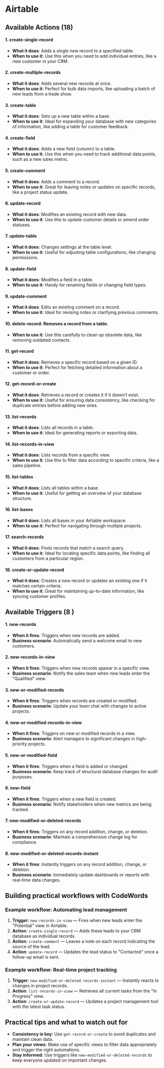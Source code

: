 # Airtable

## &#x20;Available Actions (18)

#### 1. create-single-record

* **What it does**: Adds a single new record to a specified table.
* **When to use it**: Use this when you need to add individual entries, like a new customer in your CRM.

#### 2. create-multiple-records

* **What it does**: Adds several new records at once.
* **When to use it**: Perfect for bulk data imports, like uploading a batch of new leads from a trade show.

#### 3. create-table

* **What it does**: Sets up a new table within a base.
* **When to use it**: Ideal for expanding your database with new categories of information, like adding a table for customer feedback.

#### 4. create-field

* **What it does**: Adds a new field (column) to a table.
* **When to use it**: Use this when you need to track additional data points, such as a new sales metric.

#### 5. create-comment

* **What it does**: Adds a comment to a record.
* **When to use it**: Great for leaving notes or updates on specific records, like a project status update.

#### 6. update-record

* **What it does**: Modifies an existing record with new data.
* **When to use it**: Use this to update customer details or amend order statuses.

#### 7. update-table

* **What it does**: Changes settings at the table level.
* **When to use it**: Useful for adjusting table configurations, like changing permissions.

#### 8. update-field

* **What it does**: Modifies a field in a table.
* **When to use it**: Handy for renaming fields or changing field types.

#### 9. update-comment

* **What it does**: Edits an existing comment on a record.
* **When to use it**: Ideal for revising notes or clarifying previous comments.

#### 10. delete-record: Removes a record from a table.

* **When to use it**: Use this carefully to clean up obsolete data, like removing outdated contacts.

#### 11. get-record

* **What it does**: Retrieves a specific record based on a given ID.
* **When to use it**: Perfect for fetching detailed information about a customer or order.

#### 12. get-record-or-create

* **What it does**: Retrieves a record or creates it if it doesn’t exist.
* **When to use it**: Useful for ensuring data consistency, like checking for duplicate entries before adding new ones.

#### 13. list-records

* **What it does**: Lists all records in a table.
* **When to use it**: Ideal for generating reports or exporting data.

#### 14. list-records-in-view

* **What it does**: Lists records from a specific view.
* **When to use it**: Use this to filter data according to specific criteria, like a sales pipeline.

#### 15. list-tables

* **What it does**: Lists all tables within a base.
* **When to use it**: Useful for getting an overview of your database structure.

#### 16. list-bases

* **What it does**: Lists all bases in your Airtable workspace.
* **When to use it**: Perfect for navigating through multiple projects.

#### 17. search-records

* **What it does**: Finds records that match a search query.
* **When to use it**: Ideal for locating specific data points, like finding all customers from a particular region.

#### 18. create-or-update-record

* **What it does**: Creates a new record or updates an existing one if it matches certain criteria.
* **When to use it**: Great for maintaining up-to-date information, like syncing customer profiles.

## &#x20;Available Triggers (8 )

#### 1. new-records

* **When it fires**: Triggers when new records are added.
* **Business scenario**: Automatically send a welcome email to new customers.

#### 2. new-records-in-view

* **When it fires**: Triggers when new records appear in a specific view.
* **Business scenario**: Notify the sales team when new leads enter the "Qualified" view.

#### 3. new-or-modified-records

* **When it fires**: Triggers when records are created or modified.
* **Business scenario**: Update your team chat with changes to active projects.

#### 4. new-or-modified-records-in-view

* **When it fires**: Triggers on new or modified records in a view.
* **Business scenario**: Alert managers to significant changes in high-priority projects.

#### 5. new-or-modified-field

* **When it fires**: Triggers when a field is added or changed.
* **Business scenario**: Keep track of structural database changes for audit purposes.

#### 6. new-field

* **When it fires**: Triggers when a new field is created.
* **Business scenario**: Notify stakeholders when new metrics are being tracked.

#### 7. new-modified-or-deleted-records

* **When it fires**: Triggers on any record addition, change, or deletion.
* **Business scenario**: Maintain a comprehensive change log for compliance.

#### 8. new-modified-or-deleted-records-instant

* **When it fires**: Instantly triggers on any record addition, change, or deletion.
* **Business scenario**: Immediately update dashboards or reports with real-time data changes.

## Building practical workflows with CodeWords

### Example workflow: Automating lead management

1. **Trigger**: `new-records-in-view` — Fires when new leads enter the "Potential" view in Airtable.
2. **Action**: `create-single-record` — Adds these leads to your CRM database as individual records.
3. **Action**: `create-comment` — Leaves a note on each record indicating the source of the lead.
4. **Action**: `update-record` — Updates the lead status to "Contacted" once a follow-up email is sent.

### Example workflow: Real-time project tracking

1. **Trigger**: `new-modified-or-deleted-records-instant` — Instantly reacts to changes in project records.
2. **Action**: `list-records-in-view` — Retrieves all current tasks from the "In Progress" view.
3. **Action**: `create-or-update-record` — Updates a project management tool with the latest task status.

## Practical tips and what to watch out for

* **Consistency is key**: Use `get-record-or-create` to avoid duplicates and maintain clean data.
* **Plan your views**: Make use of specific views to filter data appropriately and trigger the right automations.
* **Stay informed**: Use triggers like `new-modified-or-deleted-records` to keep everyone updated on important changes.
